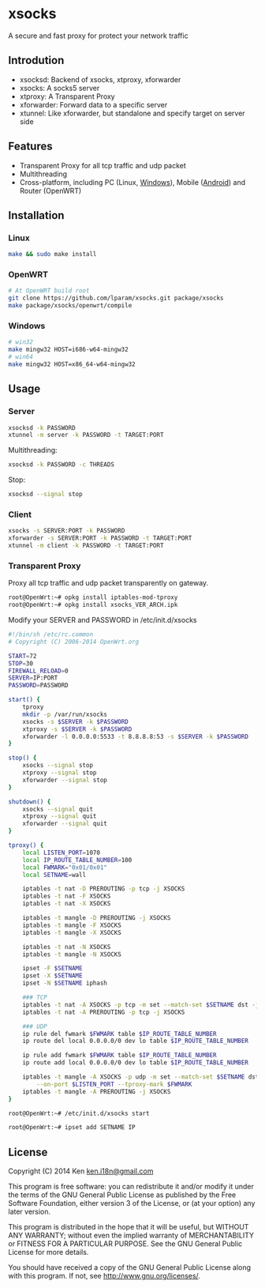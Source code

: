 xsocks
=================
A secure and fast proxy for protect your network traffic

Introdution
------------
* xsocksd: Backend of xsocks, xtproxy, xforwarder
* xsocks: A socks5 server
* xtproxy: A Transparent Proxy
* xforwarder: Forward data to a specific server
* xtunnel: Like xforwarder, but standalone and specify target on server side

Features
------------
* Transparent Proxy for all tcp traffic and udp packet
* Multithreading
* Cross-platform, including PC (Linux, [Windows](https://github.com/lparam/xsocks-windows)), Mobile ([Android](https://github.com/lparam/xsocks-android)) and Router (OpenWRT)

Installation
------------

### Linux

```bash
make && sudo make install
```

### OpenWRT

```bash
# At OpenWRT build root
git clone https://github.com/lparam/xsocks.git package/xsocks
make package/xsocks/openwrt/compile
```

### Windows

```bash
# win32
make mingw32 HOST=i686-w64-mingw32
# win64
make mingw32 HOST=x86_64-w64-mingw32
```

Usage
------------

### Server

```bash
xsocksd -k PASSWORD
xtunnel -m server -k PASSWORD -t TARGET:PORT
```

Multithreading:
```bash
xsocksd -k PASSWORD -c THREADS
```

Stop:
```bash
xsocksd --signal stop
```

### Client

```bash
xsocks -s SERVER:PORT -k PASSWORD
xforwarder -s SERVER:PORT -k PASSWORD -t TARGET:PORT
xtunnel -m client -k PASSWORD -t TARGET:PORT
```

### Transparent Proxy

Proxy all tcp traffic and udp packet transparently on gateway.

```bash
root@OpenWrt:~# opkg install iptables-mod-tproxy
root@OpenWrt:~# opkg install xsocks_VER_ARCH.ipk
```

Modify your SERVER and PASSWORD in /etc/init.d/xsocks
```bash
#!/bin/sh /etc/rc.common
# Copyright (C) 2006-2014 OpenWrt.org

START=72
STOP=30
FIREWALL_RELOAD=0
SERVER=IP:PORT
PASSWORD=PASSWORD

start() {
    tproxy
    mkdir -p /var/run/xsocks
    xsocks -s $SERVER -k $PASSWORD
    xtproxy -s $SERVER -k $PASSWORD
    xforwarder -l 0.0.0.0:5533 -t 8.8.8.8:53 -s $SERVER -k $PASSWORD
}

stop() {
    xsocks --signal stop
    xtproxy --signal stop
    xforwarder --signal stop
}

shutdown() {
    xsocks --signal quit
    xtproxy --signal quit
    xforwarder --signal quit
}

tproxy() {
    local LISTEN_PORT=1070
    local IP_ROUTE_TABLE_NUMBER=100
    local FWMARK="0x01/0x01"
    local SETNAME=wall

    iptables -t nat -D PREROUTING -p tcp -j XSOCKS
    iptables -t nat -F XSOCKS
    iptables -t nat -X XSOCKS

    iptables -t mangle -D PREROUTING -j XSOCKS
    iptables -t mangle -F XSOCKS
    iptables -t mangle -X XSOCKS

    iptables -t nat -N XSOCKS
    iptables -t mangle -N XSOCKS

    ipset -F $SETNAME
    ipset -X $SETNAME
    ipset -N $SETNAME iphash

    ### TCP
    iptables -t nat -A XSOCKS -p tcp -m set --match-set $SETNAME dst -j REDIRECT --to-port $LISTEN_PORT
    iptables -t nat -A PREROUTING -p tcp -j XSOCKS

    ### UDP
    ip rule del fwmark $FWMARK table $IP_ROUTE_TABLE_NUMBER
    ip route del local 0.0.0.0/0 dev lo table $IP_ROUTE_TABLE_NUMBER

    ip rule add fwmark $FWMARK table $IP_ROUTE_TABLE_NUMBER
    ip route add local 0.0.0.0/0 dev lo table $IP_ROUTE_TABLE_NUMBER

    iptables -t mangle -A XSOCKS -p udp -m set --match-set $SETNAME dst -j TPROXY \
        --on-port $LISTEN_PORT --tproxy-mark $FWMARK
    iptables -t mangle -A PREROUTING -j XSOCKS
}
```

```bash
root@OpenWrt:~# /etc/init.d/xsocks start
```

```bash
root@OpenWrt:~# ipset add SETNAME IP
```

## License

Copyright (C) 2014 Ken <ken.i18n@gmail.com>

This program is free software: you can redistribute it and/or modify
it under the terms of the GNU General Public License as published by
the Free Software Foundation, either version 3 of the License, or
(at your option) any later version.

This program is distributed in the hope that it will be useful,
but WITHOUT ANY WARRANTY; without even the implied warranty of
MERCHANTABILITY or FITNESS FOR A PARTICULAR PURPOSE.  See the
GNU General Public License for more details.

You should have received a copy of the GNU General Public License
along with this program. If not, see <http://www.gnu.org/licenses/>.
